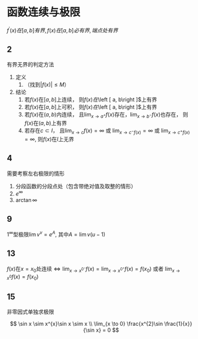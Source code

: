 # 函数连续与极限

$f^{'}(x)在[a,b]有界,f(x)在[a,b]必有界,端点处有界$

## 2

有界无界的判定方法

1. 定义
   1. （找到$\left | f(x) \right | \leqslant M$）
2. 结论
   1. 若$f(x)$在$\left [ a, b\right ]$上连续， 则$f(x)在$\left [ a, b\right ]$上有界
   2. 若$f(x)$在$\left [ a, b\right ]$上可积， 则$f(x)在$\left [ a, b\right ]$上有界
   3. 若$f(x)$在$\left ( a, b\right )$内连续， 且$\lim_{x \to a^{+}} f(x)$存在，$\lim_{x \to b^{-}} f(x)$也存在， 则$f(x)$在$\left ( a, b\right )$上有界
   4. 若存在$c \subset I$， 且$\lim_{x \to c} f(x) = \infty$ 或 $\lim_{x \to c^{-} f(x)} = \infty$ 或 $\lim_{x \to c^{+} f(x) }= \infty$, 则$f(x)$在$I$上无界

## 4

需要考察左右极限的情形

1. 分段函数的分段点处（包含带绝对值及取整的情形）
2. $e^{\infty}$
3. $\arctan \infty$

## 9

$1^{\infty}$型极限$\lim v^{v} = e^{A}$, 其中$A=\lim v(u -1)$

## 13

$f(x)$在$x = x_{0}$处连续$\Leftrightarrow \lim_{x \to x^{0^{-}}} f(x) = \lim_{x \to x^{0^{+}}} f(x) = f(x_{0})$ 或者 $\lim_{x \to x^{0}} f(x) = f(x_{0})$

## 15  

非零因式单独求极限

$$
\sin x \sim x^{x}\sin x \sim x \\
\lim_{x \to 0} \frac{x^{2}\sin \frac{1}{x}}{\sin x} = 0
$$
